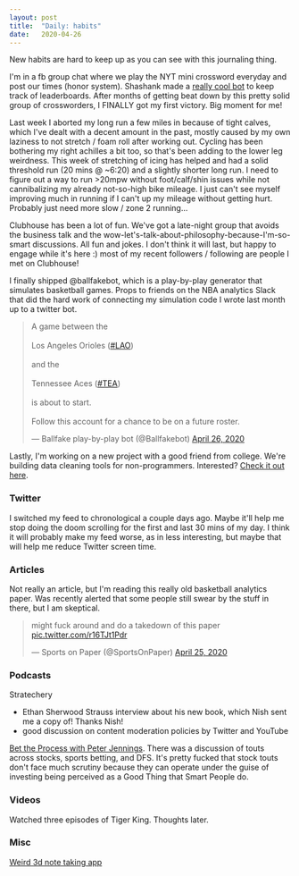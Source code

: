 ```yaml
---
layout: post
title:  "Daily: habits" 
date:   2020-04-26
---
```


New habits are hard to keep up as you can see with this journaling thing.

I'm in a fb group chat where we play the NYT mini crossword everyday and post our times (honor system). Shashank made a [really cool bot](https://github.com/shashankredemption/nytcrosswordbot) to keep track of leaderboards. After months of getting beat down by this pretty solid group of crossworders, I FINALLY got my first victory. Big moment for me!

Last week I aborted my long run a few miles in because of tight calves, which I've dealt with a decent amount in the past, mostly caused by my own laziness to not stretch / foam roll after working out. Cycling has been bothering my right achilles a bit too, so that's been adding to the lower leg weirdness. This week of stretching of icing has helped and had a solid threshold run (20 mins @ ~6:20) and a slightly shorter long run. I need to figure out a way to run >20mpw without foot/calf/shin issues while not cannibalizing my already not-so-high bike mileage. I just can't see myself improving much in running if I can't up my mileage without getting hurt. Probably just need more slow / zone 2 running...

Clubhouse has been a lot of fun. We've got a late-night group that avoids the business talk and the wow-let's-talk-about-philosophy-because-I'm-so-smart discussions. All fun and jokes. I don't think it will last, but happy to engage while it's here :) most of my recent followers / following are people I met on Clubhouse!

I finally shipped @ballfakebot, which is a play-by-play generator that simulates basketball games. Props to friends on the NBA analytics Slack that did the hard work of connecting my simulation code I wrote last month up to a twitter bot. 
<blockquote class="twitter-tweet"><p lang="en" dir="ltr">A game between the<br><br>Los Angeles Orioles (<a href="https://twitter.com/hashtag/LAO?src=hash&amp;ref_src=twsrc%5Etfw">#LAO</a>)<br><br>and the<br><br>Tennessee Aces (<a href="https://twitter.com/hashtag/TEA?src=hash&amp;ref_src=twsrc%5Etfw">#TEA</a>)<br><br>is about to start.<br><br>Follow this account for a chance to be on a future roster.</p>&mdash; Ballfake play-by-play bot (@Ballfakebot) <a href="https://twitter.com/Ballfakebot/status/1254514619898564609?ref_src=twsrc%5Etfw">April 26, 2020</a></blockquote> <script async src="https://platform.twitter.com/widgets.js" charset="utf-8"></script>

Lastly, I'm working on a new project with a good friend from college. We're building data cleaning tools for non-programmers. Interested? [Check it out here](https://www.notion.so/Divinity-Demo-1737387f9b3649be8b1c42fbf0341729).

### Twitter
I switched my feed to chronological a couple days ago. Maybe it'll help me stop doing the doom scrolling for the first and last 30 mins of my day. I think it will probably make my feed worse, as in less interesting, but maybe that will help me reduce Twitter screen time.

### Articles
Not really an article, but I'm reading this really old basketball analytics paper. Was recently alerted that some people still swear by the stuff in there, but I am skeptical.
<blockquote class="twitter-tweet"><p lang="en" dir="ltr">might fuck around and do a takedown of this paper <a href="https://t.co/r16TJt1Pdr">pic.twitter.com/r16TJt1Pdr</a></p>&mdash; Sports on Paper (@SportsOnPaper) <a href="https://twitter.com/SportsOnPaper/status/1253923686442102784?ref_src=twsrc%5Etfw">April 25, 2020</a></blockquote> <script async src="https://platform.twitter.com/widgets.js" charset="utf-8"></script>

### Podcasts
Stratechery
- Ethan Sherwood Strauss interview about his new book, which Nish sent me a copy of! Thanks Nish!
- good discussion on content moderation policies by Twitter and YouTube

[Bet the Process with Peter Jennings](https://overcast.fm/+KeW23cB9M). There was a discussion of touts across stocks, sports betting, and DFS. It's pretty fucked that stock touts don't face much scrutiny because they can operate under the guise of investing being perceived as a Good Thing that Smart People do. 

### Videos
Watched three episodes of Tiger King. Thoughts later.

### Misc
[Weird 3d note taking app](https://www.nototo.app/)
